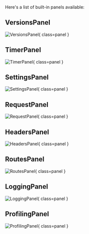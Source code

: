 Here's a list of built-in panels available:

## VersionsPanel

![VersionsPanel](../img/VersionsPanel.png){ class=panel }

## TimerPanel

![TimerPanel](../img/TimerPanel.png){ class=panel }

## SettingsPanel

![SettingsPanel](../img/SettingsPanel.png){ class=panel }

## RequestPanel

![RequestPanel](../img/RequestPanel.png){ class=panel }

## HeadersPanel

![HeadersPanel](../img/HeadersPanel.png){ class=panel }

## RoutesPanel

![RoutesPanel](../img/RoutesPanel.png){ class=panel }

## LoggingPanel

![LoggingPanel](../img/LoggingPanel.png){ class=panel }

## ProfilingPanel

![ProfilingPanel](../img/ProfilingPanel.png){ class=panel }

